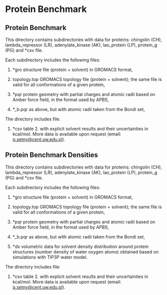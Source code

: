 # Protein Benchmark
## Protein Benchmark
This directory contains subdirectories with data for proteins: 
chingolin (CH), lambda_repressor (LR), adenylate_kinase (AK), lao_protein (LP), protein_g (PG) and *csv file.

Each subdirectory includes the following files:
1) *gro
structure file (protein + solvent) in GROMACS format,

2) topology.top
GROMACS topology file (protein + solvent); the same file is valid for all conformations of a given protein,

3) *pqr 
protein geometry with partial charges and atomic radii based on Amber force field, in the format used by APBS,

4) *_b.pqr
as above, but with atomic radii taken from the Bondi set,

The directory includes file:

1) *csv
table 2. with explicit solvent results and their uncertainties in kcal/mol.
More data is available upon request (email: p.setny@cent.uw.edu.pl).
## Protein Benchmark Densities
This directory contains subdirectories with data for proteins: 
chingolin (CH), lambda_repressor (LR), adenylate_kinase (AK), lao_protein (LP), protein_g (PG) and *csv file.

Each subdirectory includes the following files:
1) *gro
structure file (protein + solvent) in GROMACS format,

2) topology.top
GROMACS topology file (protein + solvent); the same file is valid for all conformations of a given protein,

3) *pqr 
protein geometry with partial charges and atomic radii based on Amber force field, in the format used by APBS,

4) *_b.pqr
as above, but with atomic radii taken from the Bondi set,

5) *dx
volumetric data for solvent density distribution around protein structures (number density of water oxygen atoms) obtained based on simulations with TIP3P water model.

The directory includes file:
1) *csv
table 2. with explicit solvent results and their uncertainties in kcal/mol.
More data is available upon request (email: p.setny@cent.uw.edu.pl).


